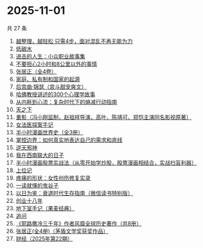 # 2025-11-01

共 27 条

<!-- BEGIN WEREAD -->
<!-- 最后更新时间 2025-11-01 05:07:46 +0800 -->
1. [越整理，越轻松 只需4步，面对混乱不再无能为力](https://weread.qq.com/web/bookDetail/a8732a00813ab953eg011dd0)
1. [低碳水](https://weread.qq.com/web/bookDetail/16e32c50813aba461g018746)
1. [进击的人生：小众职业故事集](https://weread.qq.com/web/bookDetail/3ec321e0813aba912g0133e6)
1. [不要担心2小时和8公里以外的事情](https://weread.qq.com/web/bookDetail/14132cf0813abaa05g015d6e)
1. [张居正（全4卷）](https://weread.qq.com/web/bookDetail/6ea328d071a224dc6eafbe2)
1. [家庭、私有制和国家的起源](https://weread.qq.com/web/bookDetail/dc2325a0813ab706fg0123e1)
1. [后宫曲·锦瑟（宫斗甜宠爽文）](https://weread.qq.com/web/bookDetail/4a532f10813aba89fg015dcc)
1. [哈佛教授讲述的300个心理学故事](https://weread.qq.com/web/bookDetail/93c32fa054c80593ced4399)
1. [从内耗到心流：复杂时代下的熵减行动指南](https://weread.qq.com/web/bookDetail/65932700813ab7a60g010c78)
1. [天之下](https://weread.qq.com/web/bookDetail/4de326a0721770aa4de95f4)
1. [重影（冯小刚监制，赵祖祥导演，高叶、陈靖可、郑恺主演同名影视原著）](https://weread.qq.com/web/bookDetail/ae532ca0813ab9c72g012041)
1. [女法医探案手记](https://weread.qq.com/web/bookDetail/33832d30813aba89eg012b59)
1. [半小时漫画世界史（全3册）](https://weread.qq.com/web/bookDetail/a6932860813aba9b4g014188)
1. [掌控边界：如何真实地表达自己的需求和底线](https://weread.qq.com/web/bookDetail/fd232780813ab916cg0159d8)
1. [逆天邪神](https://weread.qq.com/web/bookDetail/08632a005892980860a4192)
1. [我在西南联大的日子](https://weread.qq.com/web/bookDetail/75732a50813ab7be6g0121ac)
1. [半小时漫画股票实战法（从零开始学炒股，股票漫画相结合，实战扫盲利器）](https://weread.qq.com/web/bookDetail/d7c32f9071d7b82ed7c9b52)
1. [上位记](https://weread.qq.com/web/bookDetail/49532f00813aba929g0184ea)
1. [疼痛的形状：女性创伤修复实录](https://weread.qq.com/web/bookDetail/17c32790813aba136g0195b7)
1. [一读就懂的鬼谷子](https://weread.qq.com/web/bookDetail/22c32540813ab8bf2g012457)
1. [以日为鉴：衰退时代生存指南（微信读书特别版）](https://weread.qq.com/web/bookDetail/77d32440813aba4e2g01644a)
1. [创业十八年](https://weread.qq.com/web/bookDetail/e3f32b80813aba3c7g0167aa)
1. [地下室手记（果麦经典）](https://weread.qq.com/web/bookDetail/a623278071e0b2e0a622468)
1. [追问](https://weread.qq.com/web/bookDetail/e7b322705d0e04e7b85e068)
1. [《耶路撒冷三千年》作者风靡全球历史著作（共8册）](https://weread.qq.com/web/bookDetail/49d3212071bd71b949d2719)
1. [张居正(全4册)（茅盾文学奖获奖作品）](https://weread.qq.com/web/bookDetail/c2532650585e33c2597b31c)
1. [财经（2025年第22期）](https://weread.qq.com/web/bookDetail/7ed32020813aba9ecg0197db)
<!-- END WEREAD -->